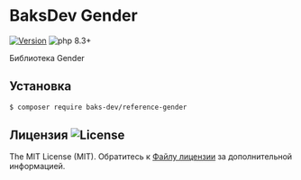 # BaksDev Gender

[![Version](https://img.shields.io/badge/version-7.1.1-blue)](https://github.com/baks-dev/reference-gender/releases)
![php 8.3+](https://img.shields.io/badge/php-min%208.3-red.svg)

Библиотека Gender

## Установка

``` bash
$ composer require baks-dev/reference-gender
```

## Лицензия ![License](https://img.shields.io/badge/MIT-green)

The MIT License (MIT). Обратитесь к [Файлу лицензии](LICENSE.md) за дополнительной информацией.

